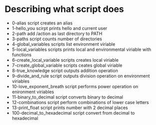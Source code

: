 # Describing what script does
- 0-alias script creates an alias
- 1-hello_you scirpt prints hello and current user
- 2-path add /action as last directory to PATH
- 3-paths script counts number of directories
- 4-global_variables scripts list environment viriable
- 5-local_variables scripts prints local and environmental viriable with functions
- 6-create_local_variable scripts creates local viriable
- 7-create_global_variable scripts ceates global viriable
- 8-true_knowledge script outputs addition operation
- 9-divide_and_rule script outputs division operation on environment viriables
- 10-love_exponent_breath script performs power operation on enironment viriables
- 11-binary_to_decimal script converts binary to decimal
- 12-combinations  script perform combinations of lower case letters
- 13-print_float script prints number with 2 decimal places
- 100-decimal_to_hexadecimal script convert from decimal to hexadecimal 

